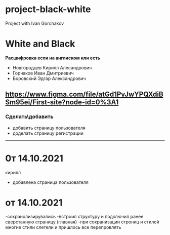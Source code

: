 # project-black-white
 Project with Ivan Gorchakov


# White and Black
**Расшифровка если на англиском или есть**

- Новгородцев Кирилл Алесандрович
- Горчаков Иван Дмитриевич
- Боровский Эдгар Александрович 

https://www.figma.com/file/atGd1PvJwYPQXdiBSm95ei/First-site?node-id=0%3A1
---

### Сделать\добавить

- добавить страницу пользователя
- доделать страницу регистрации 

---

# 0т 14.10.2021
  кирилл
- добавлена страница пользователя

# от 14.10.2021
  -сохранолизирувались 
  -встроил структуру и подключил ранее сверстанную страницу (главная)
  -при сохранизации строниц и стилей многие стили слетели и пришлось все перепровлять 